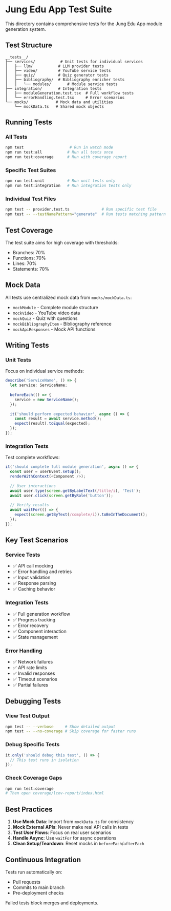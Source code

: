 # Jung Edu App Test Suite

This directory contains comprehensive tests for the Jung Edu App module generation system.

## Test Structure

```
__tests__/
├── services/           # Unit tests for individual services
│   ├── llm/           # LLM provider tests
│   ├── video/         # YouTube service tests
│   ├── quiz/          # Quiz generator tests
│   ├── bibliography/  # Bibliography enricher tests
│   │   └── modules/       # Module service tests
├── integration/       # Integration tests
│   ├── moduleGeneration.test.tsx  # Full workflow tests
│   └── errorHandling.test.tsx     # Error scenarios
└── mocks/            # Mock data and utilities
    └── mockData.ts   # Shared mock objects
```

## Running Tests

### All Tests
```bash
npm test                    # Run in watch mode
npm run test:all           # Run all tests once
npm run test:coverage      # Run with coverage report
```

### Specific Test Suites
```bash
npm run test:unit          # Run unit tests only
npm run test:integration   # Run integration tests only
```

### Individual Test Files
```bash
npm test -- provider.test.ts              # Run specific test file
npm test -- --testNamePattern="generate"  # Run tests matching pattern
```

## Test Coverage

The test suite aims for high coverage with thresholds:
- Branches: 70%
- Functions: 70%
- Lines: 70%
- Statements: 70%

## Mock Data

All tests use centralized mock data from `mocks/mockData.ts`:
- `mockModule` - Complete module structure
- `mockVideo` - YouTube video data
- `mockQuiz` - Quiz with questions
- `mockBibliographyItem` - Bibliography reference
- `mockApiResponses` - Mock API functions

## Writing Tests

### Unit Tests
Focus on individual service methods:
```typescript
describe('ServiceName', () => {
  let service: ServiceName;
  
  beforeEach(() => {
    service = new ServiceName();
  });
  
  it('should perform expected behavior', async () => {
    const result = await service.method();
    expect(result).toEqual(expected);
  });
});
```

### Integration Tests
Test complete workflows:
```typescript
it('should complete full module generation', async () => {
  const user = userEvent.setup();
  renderWithContext(<Component />);
  
  // User interactions
  await user.type(screen.getByLabelText(/title/i), 'Test');
  await user.click(screen.getByRole('button'));
  
  // Verify results
  await waitFor(() => {
    expect(screen.getByText(/complete/i)).toBeInTheDocument();
  });
});
```

## Key Test Scenarios

### Service Tests
- ✅ API call mocking
- ✅ Error handling and retries
- ✅ Input validation
- ✅ Response parsing
- ✅ Caching behavior

### Integration Tests
- ✅ Full generation workflow
- ✅ Progress tracking
- ✅ Error recovery
- ✅ Component interaction
- ✅ State management

### Error Handling
- ✅ Network failures
- ✅ API rate limits
- ✅ Invalid responses
- ✅ Timeout scenarios
- ✅ Partial failures

## Debugging Tests

### View Test Output
```bash
npm test -- --verbose     # Show detailed output
npm test -- --no-coverage # Skip coverage for faster runs
```

### Debug Specific Tests
```typescript
it.only('should debug this test', () => {
  // This test runs in isolation
});
```

### Check Coverage Gaps
```bash
npm run test:coverage
# Then open coverage/lcov-report/index.html
```

## Best Practices

1. **Use Mock Data**: Import from `mockData.ts` for consistency
2. **Mock External APIs**: Never make real API calls in tests
3. **Test User Flows**: Focus on real user scenarios
4. **Handle Async**: Use `waitFor` for async operations
5. **Clean Setup/Teardown**: Reset mocks in `beforeEach`/`afterEach`

## Continuous Integration

Tests run automatically on:
- Pull requests
- Commits to main branch
- Pre-deployment checks

Failed tests block merges and deployments.